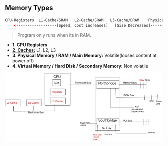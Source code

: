 ## Memory Types
```html
CPU-Registers  L1-Cache/SRAM   L2-Cache/SRAM   L3-Cache/DRAM    Physical_Memory/RAM/Main Memory  Hard_Disk/Secondary_Memory
    <------------------[Speed, Cost increases]   [Size Decreases]-----------------------------
```
> Program only runs when its in RAM.
- **1. CPU Registers**
- **[2. Caches:](CPU_Cache)** L1, L2, L3
- **3. Physical Memory / RAM / Main Memory:** Volatile(looses content at power off)
- **4. Virtual Memory / Hard Disk / Secondary Memory:** Non volatile

<img src=Memory_types.jpg width=600/>
